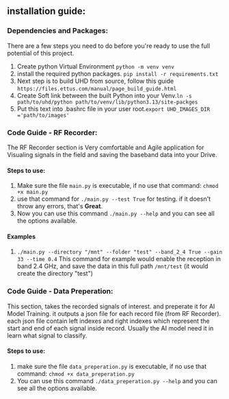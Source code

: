 ## installation guide:
### Dependencies and Packages:
There are a few steps you need to do before you're ready to use the full potential of this project.
1. Create python Virtual Environment `python -m venv venv`
2. install the required python packages. `pip install -r requirements.txt` 
3. Next step is to build UHD from source, follow this guide `https://files.ettus.com/manual/page_build_guide.html`
4. Create Soft link between the built Python into your Venv.`ln -s path/to/uhd/python path/to/venv/lib/python3.13/site-packges`
5. Put this text into .bashrc file in your user root.`export UHD_IMAGES_DIR ='path/to/images'`  
### Code Guide - RF Recorder:
The RF Recorder section is Very comfortable and Agile application for Visualing signals in the field and saving the baseband data into your Drive.
#### Steps to use:
1. Make sure the file `main.py` is executable, if no use that command: `chmod +x main.py`
2. use that command for `./main.py --test True` for testing.
if it doesn't throw any errors, that's **Great**.
3. Now you can use this command `./main.py --help` and you can see all the options available.
#### Examples
1. `./main.py --directory "/mnt" --folder "test" --band_2_4 True --gain 33 --time 0.4`
This command for example would enable the reception in band 2.4 GHz, and save the data in this full path `/mnt/test` (it would create the directory "test") 
### Code Guide - Data Preperation:
This section, takes the recorded signals of interest. and preperate it for AI Model Training. it outputs a json file for each record file (from RF Recorder). each json file contain left indexes and right indexes which represent the start and end of each signal inside record. Usually the AI model need it in learn what signal to classify.

#### Steps to use:
1. make sure the file `data_preperation.py` is executable, if no use that command: `chmod +x data_preperation.py`
2. You can use this command `./data_preperation.py --help` and you can see all the options available.


